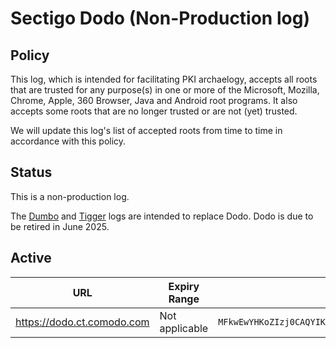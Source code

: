 # Sectigo Dodo (Non-Production log)

## Policy

This log, which is intended for facilitating PKI archaelogy, accepts all roots that are trusted for any purpose(s) in one or more of the Microsoft, Mozilla, Chrome, Apple, 360 Browser, Java and Android root programs. It also accepts some roots that are no longer trusted or are not (yet) trusted.

We will update this log's list of accepted roots from time to time in accordance with this policy.

## Status

This is a non-production log.

The [Dumbo](crt/dumbo) and [Tigger](crt/tigger) logs are intended to replace Dodo. Dodo is due to be retired in June 2025.

## Active

| URL | Expiry Range | Public Key (base64) |
|-----|--------------|---------------------|
| https://dodo.ct.comodo.com | Not applicable | `MFkwEwYHKoZIzj0CAQYIKoZIzj0DAQcDQgAELPXCMfVjQ2oWSgrewu4fIW4Sfh<br>3lco90CwKZ061pvAI1eflh6c8ACE90pKM0muBDHCN+j0HV7scco4KKQPqq4A==` |
